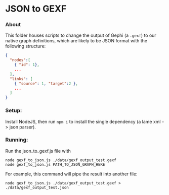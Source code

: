 # JSON to GEXF


### About

This folder houses scripts to change the output of Gephi (a `.gexf`) to our native graph definitions, which are likely to be JSON format with the following structure:

```json
{
  "nodes":[
    { "id": 1},
    ...
  ],
  "links": [
    { "source": 1, "target":2 },
    ...
  ]
}
```

### Setup:

Install NodeJS, then run `npm i` to install the single dependency (a lame xml -> json parser).



### Running:

Run the json_to_gexf.js file with 
```
node gexf_to_json.js ./data/gexf_output_test.gexf
node gexf_to_json.js PATH_TO_JSON_GRAPH_HERE
```

For example, this command will pipe the result into another file:
```
node gexf_to_json.js ./data/gexf_output_test.gexf > ./data/gexf_output_test.json
```